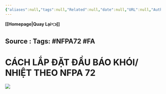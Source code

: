 ```yaml
---
{"aliases":null,"tags":null,"Related":null,"date":null,"URL":null,"Author":null,"dg-publish":true,"image":null,"permalink":"/Electric Engineer/ELV/Báo cháy -Fire alarm system/Lắp đầu báo khói, nhiệt theo NFPA 72/","dgPassFrontmatter":true,"noteIcon":"2","created":"2024-01-19T10:01:05.178+07:00","updated":"2024-01-19T10:02:27.080+07:00"}
---
```


**[[Homepage\|Quay Lại👈]]**

Source : 
Tags: #NFPA72 #FA 
---
# CÁCH LẮP ĐẶT ĐẦU BÁO KHÓI/ NHIỆT THEO NFPA 72

![](https://i.imgur.com/DPoFuy7.png)

